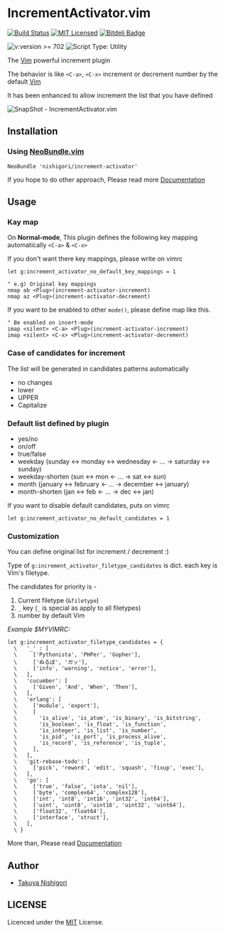 # IncrementActivator.vim

[![Build Status](http://img.shields.io/travis/nishigori/increment-activator/master.svg?style=flat)](https://travis-ci.org/nishigori/increment-activator)
[![MIT Licensed](http://img.shields.io/badge/license-MIT-blue.svg?style=flat)](#license)
[![Bitdeli Badge](https://d2weczhvl823v0.cloudfront.net/nishigori/increment-activator/trend.png)](https://bitdeli.com/free "Bitdeli Badge")

![v:version >= 702](http://img.shields.io/badge/v:version->=%20702-007F00.svg?style=flat)
![Script Type: Utility](http://img.shields.io/badge/script%20type-utility-000000.svg?style=flat)

The [Vim] powerful increment plugin

The behavior is like `<C-a>`, `<C-x>` increment or decrement number by the default [Vim][]

It has been enhanced to allow increment the list that you have defined

![SnapShot - IncrementActivator.vim](https://dl.dropboxusercontent.com/u/26664139/vim/snapshot_IncrementActivator.gif)

[Vim]: http://vim.org/

## Installation

### Using [NeoBundle.vim](https://github.com/Shougo/neobundle.vim)

```viml
NeoBundle 'nishigori/increment-activator'
```

If you hope to do other approach, Please read more [Documentation](doc/vim-increment-activator.txt)

## Usage

### Kay map

On **Normal-mode**, This plugin defines the following key mapping automatically `<C-a>` & `<C-x>`

If you don't want there key mappings, please write on vimrc

```viml
let g:increment_activator_no_default_key_mappings = 1

" e.g) Original key mappings
nmap ab <Plug>(increment-activator-increment)
nmap az <Plug>(increment-activator-decrement)
```

If you want to be enabled to other `mode()`, please define map like this.

```viml
" Be enabled on insert-mode
imap <silent> <C-a> <Plug>(increment-activator-increment)
imap <silent> <C-x> <Plug>(increment-activator-decrement)
```

### Case of candidates for increment

The list will be generated in candidates patterns automatically

* no changes
* lower
* UPPER
* Capitalize

### Default list defined by plugin

* yes/no
* on/off
* true/false
* weekday (sunday <-> monday <-> wednesday <- ... -> saturday <-> sunday)
* weekday-shorten (sun <-> mon <- ... -> sat <-> sun)
* month (january <-> february <- ... -> december <-> january)
* month-shorten (jan <-> feb <- ... -> dec <-> jan)

If you want to disable default candidates, puts on vimrc

```viml
let g:increment_activator_no_default_candidates = 1
```

### Customization

You can define original list for increment / decrement :)

Type of `g:increment_activator_filetype_candidates` is dict. each key is Vim's filetype.

The candidates for priority is -

1. Current filetype (`&filetype`)
2. `_` key (`_` is special as apply to all filetypes)
3. number by default Vim

*Example $MYVIMRC:*

```viml
let g:increment_activator_filetype_candidates = {
  \   '_' : [
  \     ['Pythonista', 'PHPer', 'Gopher'],
  \     ['ぬるぽ', 'ガッ'],
  \     ['info', 'warning', 'notice', 'error'],
  \   ],
  \   'cucumber': [
  \     ['Given', 'And', 'When', 'Then'],
  \   ],
  \   'erlang': [
  \     ['module', 'export'],
  \     [
  \       'is_alive', 'is_atom', 'is_binary', 'is_bitstring',
  \       'is_boolean', 'is_float', 'is_function',
  \       'is_integer', 'is_list', 'is_number',
  \       'is_pid', 'is_port', 'is_process_alive',
  \       'is_record', 'is_reference', 'is_tuple',
  \     ],
  \   ],
  \   'git-rebase-todo': [
  \     ['pick', 'reword', 'edit', 'squash', 'fixup', 'exec'],
  \   ],
  \   'go': [
  \     ['true', 'false', 'iota', 'nil'],
  \     ['byte', 'complex64', 'complex128'],
  \     ['int', 'int8', 'int16', 'int32', 'int64'],
  \     ['uint', 'uint8', 'uint16', 'uint32', 'uint64'],
  \     ['float32', 'float64'],
  \     ['interface', 'struct'],
  \   ],
  \ }
```

More than, Please read [Documentation](doc/vim-increment-activator.txt)

## Author

* [Takuya Nishigori](http://github.com/nishigori)

## LICENSE

Licenced under the [MIT](http://opensource.org/licenses/MIT) License.
